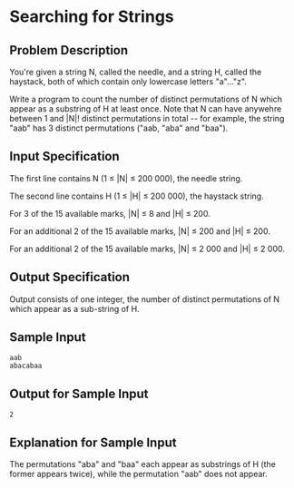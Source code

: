 # Searching for Strings

## Problem Description
You're given a string N, called the needle, and a string H, called the haystack, both of which contain only lowercase
letters "a"..."z".

Write a program to count the number of distinct permutations of N which appear as a substring of H at least once. Note that N can have anywehre between 1 and |N|! distinct permutations in total -- for example, the string "aab" has 3 distinct permutations ("aab, "aba" and "baa").

## Input Specification
The first line contains N (1 ≤ |N| ≤ 200 000), the needle string.

The second line contains H (1 ≤ |H| ≤ 200 000), the haystack string.

For 3 of the 15 available marks, |N| ≤ 8 and |H| ≤ 200.

For an additional 2 of the 15 available marks, |N| ≤ 200 and |H| ≤ 200.

For an additional 2 of the 15 available marks, |N| ≤ 2 000 and |H| ≤ 2 000.

## Output Specification
Output consists of one integer, the number of distinct permutations of N which appear as a sub-string of H.

## Sample Input
```
aab
abacabaa
```

## Output for Sample Input
```
2
```

## Explanation for Sample Input
The permutations "aba" and "baa" each appear as substrings of H (the former appears twice), while the permutation "aab" does not appear.